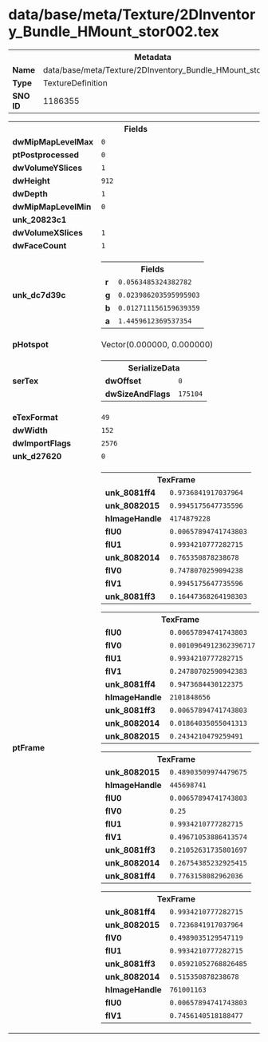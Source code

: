 <h1>data/base/meta/Texture/2DInventory_Bundle_HMount_stor002.tex</h1><table><tr><th colspan="100%">Metadata</th></tr><tr><td><b>Name</b></td><td>data/base/meta/Texture/2DInventory_Bundle_HMount_stor002.tex</td></tr><tr><td><b>Type</b></td><td>TextureDefinition</td></tr><tr><td><b>SNO ID</b></td><td>1186355</td></tr></table>

<table><tr><th colspan="100%">Fields</th></tr><tr><td><b>dwMipMapLevelMax</b></td><td><code>0</code></td></tr><tr><td><b>ptPostprocessed</b></td><td><code>0</code></td></tr><tr><td><b>dwVolumeYSlices</b></td><td><code>1</code></td></tr><tr><td><b>dwHeight</b></td><td><code>912</code></td></tr><tr><td><b>dwDepth</b></td><td><code>1</code></td></tr><tr><td><b>dwMipMapLevelMin</b></td><td><code>0</code></td></tr><tr><td><b>unk_20823c1</b></td><td></td></tr><tr><td><b>dwVolumeXSlices</b></td><td><code>1</code></td></tr><tr><td><b>dwFaceCount</b></td><td><code>1</code></td></tr><tr><td><b>unk_dc7d39c</b></td><td><table><tr><th colspan="100%">Fields</th></tr><tr><td><b>r</b></td><td><code>0.0563485324382782</code></td></tr><tr><td><b>g</b></td><td><code>0.023986203595995903</code></td></tr><tr><td><b>b</b></td><td><code>0.012711156159639359</code></td></tr><tr><td><b>a</b></td><td><code>1.4459612369537354</code></td></tr></table>

</td></tr><tr><td><b>pHotspot</b></td><td>Vector(0.000000, 0.000000)</td></tr><tr><td><b>serTex</b></td><td><table><tr><th colspan="100%">SerializeData</th></tr><tr><td><b>dwOffset</b></td><td><code>0</code></td></tr><tr><td><b>dwSizeAndFlags</b></td><td><code>175104</code></td></tr></table>


</td></tr><tr><td><b>eTexFormat</b></td><td><code>49</code></td></tr><tr><td><b>dwWidth</b></td><td><code>152</code></td></tr><tr><td><b>dwImportFlags</b></td><td><code>2576</code></td></tr><tr><td><b>unk_d27620</b></td><td><code>0</code></td></tr><tr><td><b>ptFrame</b></td><td><table><tr><th colspan="100%">TexFrame</th></tr><tr><td><b>unk_8081ff4</b></td><td><code>0.9736841917037964</code></td></tr><tr><td><b>unk_8082015</b></td><td><code>0.9945175647735596</code></td></tr><tr><td><b>hImageHandle</b></td><td><code>4174879228</code></td></tr><tr><td><b>flU0</b></td><td><code>0.00657894741743803</code></td></tr><tr><td><b>flU1</b></td><td><code>0.9934210777282715</code></td></tr><tr><td><b>unk_8082014</b></td><td><code>0.765350878238678</code></td></tr><tr><td><b>flV0</b></td><td><code>0.7478070259094238</code></td></tr><tr><td><b>flV1</b></td><td><code>0.9945175647735596</code></td></tr><tr><td><b>unk_8081ff3</b></td><td><code>0.16447368264198303</code></td></tr></table>


<table><tr><th colspan="100%">TexFrame</th></tr><tr><td><b>flU0</b></td><td><code>0.00657894741743803</code></td></tr><tr><td><b>flV0</b></td><td><code>0.0010964912362396717</code></td></tr><tr><td><b>flU1</b></td><td><code>0.9934210777282715</code></td></tr><tr><td><b>flV1</b></td><td><code>0.24780702590942383</code></td></tr><tr><td><b>unk_8081ff4</b></td><td><code>0.9473684430122375</code></td></tr><tr><td><b>hImageHandle</b></td><td><code>2101848656</code></td></tr><tr><td><b>unk_8081ff3</b></td><td><code>0.00657894741743803</code></td></tr><tr><td><b>unk_8082014</b></td><td><code>0.01864035055041313</code></td></tr><tr><td><b>unk_8082015</b></td><td><code>0.2434210479259491</code></td></tr></table>


<table><tr><th colspan="100%">TexFrame</th></tr><tr><td><b>unk_8082015</b></td><td><code>0.48903509974479675</code></td></tr><tr><td><b>hImageHandle</b></td><td><code>445698741</code></td></tr><tr><td><b>flU0</b></td><td><code>0.00657894741743803</code></td></tr><tr><td><b>flV0</b></td><td><code>0.25</code></td></tr><tr><td><b>flU1</b></td><td><code>0.9934210777282715</code></td></tr><tr><td><b>flV1</b></td><td><code>0.49671053886413574</code></td></tr><tr><td><b>unk_8081ff3</b></td><td><code>0.21052631735801697</code></td></tr><tr><td><b>unk_8082014</b></td><td><code>0.26754385232925415</code></td></tr><tr><td><b>unk_8081ff4</b></td><td><code>0.7763158082962036</code></td></tr></table>


<table><tr><th colspan="100%">TexFrame</th></tr><tr><td><b>unk_8081ff4</b></td><td><code>0.9934210777282715</code></td></tr><tr><td><b>unk_8082015</b></td><td><code>0.7236841917037964</code></td></tr><tr><td><b>flV0</b></td><td><code>0.4989035129547119</code></td></tr><tr><td><b>flU1</b></td><td><code>0.9934210777282715</code></td></tr><tr><td><b>unk_8081ff3</b></td><td><code>0.05921052768826485</code></td></tr><tr><td><b>unk_8082014</b></td><td><code>0.515350878238678</code></td></tr><tr><td><b>hImageHandle</b></td><td><code>761001163</code></td></tr><tr><td><b>flU0</b></td><td><code>0.00657894741743803</code></td></tr><tr><td><b>flV1</b></td><td><code>0.7456140518188477</code></td></tr></table>


</td></tr></table>

